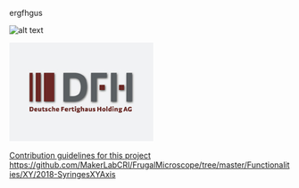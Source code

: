 ergfhgus

![alt text](https://www.google.com/images/branding/googlelogo/1x/googlelogo_color_272x92dp.png)

![alt text](https://raw.githubusercontent.com/MakerLabCRI/FrugalMicroscope/master/StudentStories/Projet%20Micro%20Magique/images/dfh.jpg)

[Contribution guidelines for this project](Functionalities/XY/)
https://github.com/MakerLabCRI/FrugalMicroscope/tree/master/Functionalities/XY/2018-SyringesXYAxis
